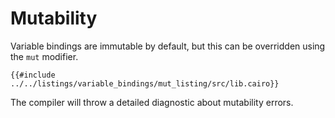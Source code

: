 # Mutability

Variable bindings are immutable by default, but this can be overridden using
the `mut` modifier.

```cairo,editable
{{#include ../../listings/variable_bindings/mut_listing/src/lib.cairo}}
```

The compiler will throw a detailed diagnostic about mutability errors.
